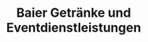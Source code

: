 ---
title: "Baier Getränke und Eventdienstleistungen"
url: /pohlheim/baier-getraenke-und-eventdienstleistungen/
shop: Getränke
---